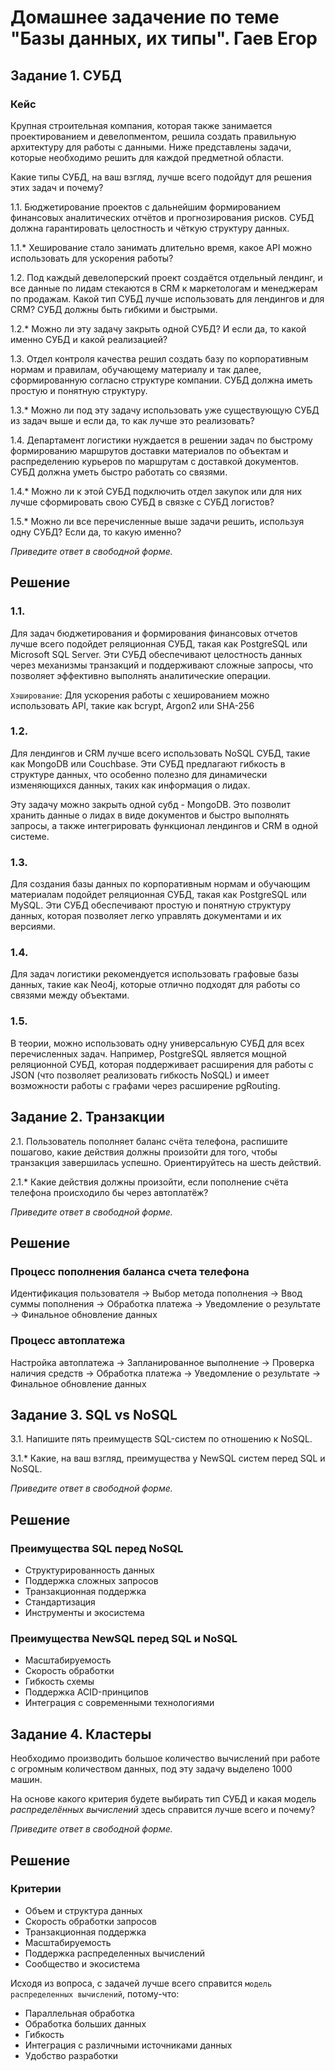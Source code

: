 # Домашнее задачение по теме "Базы данных, их типы". Гаев Егор

## Задание 1. СУБД

### Кейс
Крупная строительная компания, которая также занимается проектированием и девелопментом, решила создать 
правильную архитектуру для работы с данными. Ниже представлены задачи, которые необходимо решить для
каждой предметной области. 

Какие типы СУБД, на ваш взгляд, лучше всего подойдут для решения этих задач и почему? 
 
1.1. Бюджетирование проектов с дальнейшим формированием финансовых аналитических отчётов и прогнозирования рисков.
СУБД должна гарантировать целостность и чёткую структуру данных.

1.1.* Хеширование стало занимать длительно время, какое API можно использовать для ускорения работы? 

1.2. Под каждый девелоперский проект создаётся отдельный лендинг, и все данные по лидам стекаются в CRM к 
маркетологам и менеджерам по продажам. Какой тип СУБД лучше использовать для лендингов и для CRM? 
СУБД должны быть гибкими и быстрыми.

1.2.* Можно ли эту задачу закрыть одной СУБД? И если да, то какой именно СУБД и какой реализацией?

1.3. Отдел контроля качества решил создать базу по корпоративным нормам и правилам, обучающему материалу 
и так далее, сформированную согласно структуре компании. СУБД должна иметь простую и понятную структуру.

1.3.* Можно ли под эту задачу использовать уже существующую СУБД из задач выше и если да, то как лучше это 
реализовать?

1.4. Департамент логистики нуждается в решении задач по быстрому формированию маршрутов доставки материалов 
по объектам и распределению курьеров по маршрутам с доставкой документов. СУБД должна уметь быстро работать
со связями.

1.4.* Можно ли к этой СУБД подключить отдел закупок или для них лучше сформировать свою СУБД в связке с СУБД 
логистов?

1.5.* Можно ли все перечисленные выше задачи решить, используя одну СУБД? Если да, то какую именно?

*Приведите ответ в свободной форме.*

## Решение
### 1.1.

Для задач бюджетирования и формирования финансовых отчетов лучше всего подойдет реляционная СУБД, такая как PostgreSQL или Microsoft SQL Server. Эти СУБД обеспечивают целостность данных через механизмы транзакций и поддерживают сложные запросы, что позволяет эффективно выполнять аналитические операции. 

`Хэширование`: Для ускорения работы с хешированием можно использовать API, такие как bcrypt, Argon2 или SHA-256

### 1.2.

Для лендингов и CRM лучше всего использовать NoSQL СУБД, такие как MongoDB или Couchbase. Эти СУБД предлагают гибкость в структуре данных, что особенно полезно для динамически изменяющихся данных, таких как информация о лидах.

Эту задачу можно закрыть одной субд - MongoDB. Это позволит хранить данные о лидах в виде документов и быстро выполнять запросы, а также интегрировать функционал лендингов и CRM в одной системе.

### 1.3.

Для создания базы данных по корпоративным нормам и обучающим материалам подойдет реляционная СУБД, такая как PostgreSQL или MySQL. Эти СУБД обеспечивают простую и понятную структуру данных, которая позволяет легко управлять документами и их версиями.

### 1.4.
Для задач логистики рекомендуется использовать графовые базы данных, такие как Neo4j, которые отлично подходят для работы со связями между объектами.

### 1.5. 
В теории, можно использовать одну универсальную СУБД для всех перечисленных задач. Например, PostgreSQL является мощной реляционной СУБД, которая поддерживает расширения для работы с JSON (что позволяет реализовать гибкость NoSQL) и имеет возможности работы с графами через расширение pgRouting.


## Задание 2. Транзакции

2.1. Пользователь пополняет баланс счёта телефона, распишите пошагово, какие действия должны произойти для того, чтобы 
транзакция завершилась успешно. Ориентируйтесь на шесть действий.

2.1.* Какие действия должны произойти, если пополнение счёта телефона происходило бы через автоплатёж?

*Приведите ответ в свободной форме.*

## Решение

### Процесс пополнения баланса счета телефона
Идентификация пользователя -> Выбор метода пополнения -> Ввод суммы пополнения -> Обработка платежа -> Уведомление о результате -> Финальное обновление данных

### Процесс автоплатежа
Настройка автоплатежа -> Запланированное выполнение -> Проверка наличия средств -> Обработка платежа -> Уведомление о результате -> Финальное обновление данных

## Задание 3. SQL vs NoSQL

3.1. Напишите пять преимуществ SQL-систем по отношению к NoSQL. 

3.1.* Какие, на ваш взгляд, преимущества у NewSQL систем перед SQL и NoSQL.

*Приведите ответ в свободной форме.*

## Решение

### Преимущества SQL перед NoSQL

- Структурированность данных
- Поддержка сложных запросов
- Транзакционная поддержка
- Стандартизация
- Инструменты и экосистема

### Преимущества NewSQL перед SQL и NoSQL

- Масштабируемость
- Скорость обработки
- Гибкость схемы
- Поддержка ACID-принципов
- Интеграция с современными технологиями


## Задание 4. Кластеры

Необходимо производить большое количество вычислений при работе с огромным количеством данных, под эту задачу 
выделено 1000 машин. 

На основе какого критерия будете выбирать тип СУБД и какая модель *распределённых вычислений* 
здесь справится лучше всего и почему?

*Приведите ответ в свободной форме.*

## Решение

### Критерии

- Объем и структура данных
- Скорость обработки запросов
- Транзакционная поддержка
- Масштабируемость
- Поддержка распределенных вычислений
- Сообщество и экосистема

Исходя из вопроса, с задачей лучше всего справится `модель распределенных вычислений`, потому-что:

- Параллельная обработка
- Обработка больших данных
- Гибкость
- Интеграция с различными источниками данных
- Удобство разработки